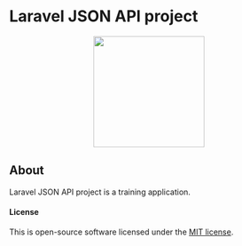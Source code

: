 # Laravel JSON API project

<p align="center"><img src="https://res.cloudinary.com/dtfbvvkyp/image/upload/v1566331377/laravel-logolockup-cmyk-red.svg" width="200"></p>

## About

Laravel JSON API project is a training application.

#### License

This is open-source software licensed under the [MIT license](https://opensource.org/licenses/MIT).
